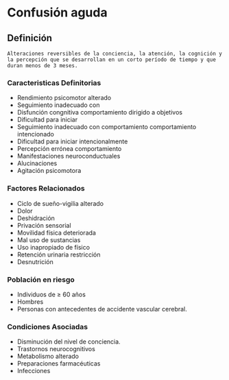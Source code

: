 # Confusión aguda
## Definición
	Alteraciones reversibles de la conciencia, la atención, la cognición y la percepción que se desarrollan en un corto período de tiempo y que duran menos de 3 meses.

### Caracteristicas Definitorias
- Rendimiento psicomotor alterado  
- Seguimiento inadecuado con  
- Disfunción congnitiva   comportamiento dirigido a 
objetivos  
- Dificultad para iniciar  
- Seguimiento inadecuado con comportamiento comportamiento intencionado  
- Dificultad para iniciar 
intencionalmente  
- Percepción errónea comportamiento  
- Manifestaciones 
neuroconductuales  
- Alucinaciones 
- Agitación psicomotora

### Factores Relacionados
- Ciclo de sueño-vigilia alterado  
- Dolor  
- Deshidración  
- Privación sensorial  
- Movilidad física deteriorada 
- Mal uso de sustancias  
- Uso inapropiado de físico  
- Retención urinaria restricción     
- Desnutrición

### Población en riesgo
- Individuos de ≥ 60 años  
- Hombres   
- Personas con antecedentes de accidente vascular cerebral.

### Condiciones Asociadas
- Disminución del nivel de conciencia.  
- Trastornos neurocognitivos   
- Metabolismo alterado 
- Preparaciones farmacéuticas   
- Infecciones

